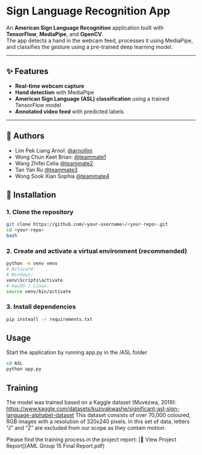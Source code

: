 # Sign Language Recognition App

An **American Sign Language Recognition** application built with **TensorFlow**, **MediaPipe**, and **OpenCV**.  
The app detects a hand in the webcam feed, processes it using MediaPipe, and classifies the gesture using a pre-trained deep learning model.

---

## ✨ Features

-  **Real-time webcam capture**
-  **Hand detection** with MediaPipe
-  **American Sign Language (ASL) classification** using a trained TensorFlow model
-  **Annotated video feed** with predicted labels
---

## 👥 Authors

- Lim Pek Liang Arnol: [@arnollim](https://github.com/arnollim)
- Wong Chun Keet Brian: [@teammate1](https://github.com/teammate1)
- Wang Zhifei Celia [@teammate2](https://github.com/teammate2)
- Tan Yan Ru [@teammate3](https://github.com/teammate3)
- Wong Sook Xian Sophia [@teammate4](https://github.com/teammate4)

## 🚀 Installation

### 1. Clone the repository
```bash
git clone https://github.com/<your-username>/<your-repo>.git
cd <your-repo>
bash
```

### 2. Create and activate a virtual environment (recommended)
```bash
python -m venv venv
# Activate:
# Windows:
venv\Scripts\activate
# macOS / Linux:
source venv/bin/activate
```
### 3. Install dependencies
```bash
pip insteall -r requirements.txt
```

## Usage

Start the application by running app.py in the /ASL folder
```bash
cd ASL
python app.py
```
## Training
The model was trained based on a Kaggle dataset (Muvezwa, 2019):
https://www.kaggle.com/datasets/kuzivakwashe/significant-asl-sign-language-alphabet-dataset
This dataset consists of over 70,000 coloured, RGB images with a resolution of 320x240 pixels. In this set of data, letters “J” and “Z” are excluded from our scope as they contain motion.

Please find the training process in the project report:
[📄 View Project Report](AML Group 15 Final Report.pdf)